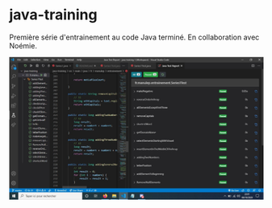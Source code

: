 # java-training

Première série d'entrainement au code Java terminé. En collaboration avec Noémie.

![image info](./img/impecranBoutonsVerts.jpg)
